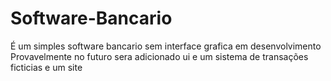 # Software-Bancario
É um simples software bancario sem interface grafica em desenvolvimento
Provavelmente no futuro sera adicionado ui e um sistema de transações ficticias e um site
